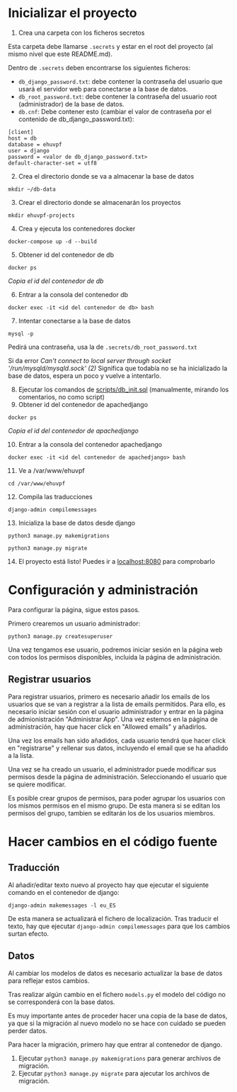 # Inicializar el proyecto

1. Crea una carpeta con los ficheros secretos

Esta carpeta debe llamarse `.secrets` y estar en el root del proyecto (al mismo nivel que este README.md).

Dentro de `.secrets` deben encontrarse los siguientes ficheros:
* `db_django_password.txt`: debe contener la contraseña del usuario que usará el servidor web para conectarse a la base de datos.
* `db_root_password.txt`: debe contener la contraseña del usuario root (administrador) de la base de datos.
* `db.cnf`: Debe contener esto (cambiar el valor de contraseña por el contenido de db_django_password.txt):

```
[client]
host = db
database = ehuvpf
user = django
password = <valor de db_django_password.txt>
default-character-set = utf8
```


2. Crea el directorio donde se va a almacenar la base de datos

`mkdir ~/db-data`

3. Crear el directorio donde se almacenarán los proyectos

`mkdir ehuvpf-projects`

4. Crea y ejecuta los contenedores docker

`docker-compose up -d --build`

5. Obtener id del contenedor de db

`docker ps`

*Copia el id del contenedor de db*

6. Entrar a la consola del contenedor db

`docker exec -it <id del contenedor de db> bash`

7. Intentar conectarse a la base de datos

`mysql -p`

Pedirá una contraseña, usa la de `.secrets/db_root_password.txt`

Si da error *Can't connect to local server through socket '/run/mysqld/mysqld.sock' (2)* Significa que todabía no se ha inicializado la base de datos, espera un poco y vuelve a intentarlo.

8. Ejecutar los comandos de [scripts/db_init.sql](scripts/db_init.sql) (manualmente, mirando los comentarios, no como script)
9. Obtener id del contenedor de apachedjango

`docker ps`

*Copia el id del contenedor de apachedjango*

10. Entrar a la consola del contenedor apachedjango

`docker exec -it <id del contenedor de apachedjango> bash`

11. Ve a /var/www/ehuvpf

`cd /var/www/ehuvpf`

12. Compila las traducciones

`django-admin compilemessages`

13. Inicializa la base de datos desde django

`python3 manage.py makemigrations`

`python3 manage.py migrate`

14. El proyecto está listo! Puedes ir a [localhost:8080](http://localhost:8080) para comprobarlo

# Configuración y administración

Para configurar la página, sigue estos pasos.

Primero crearemos un usuario administrador:

`python3 manage.py createsuperuser`

Una vez tengamos ese usuario, podremos iniciar sesión en la página web con todos los permisos disponibles, incluida la página de administración.

## Registrar usuarios

Para registrar usuarios, primero es necesario añadir los emails de los usuarios que se van a registrar a la lista de emails permitidos.
Para ello, es necesario iniciar sesión con el usuario administrador y entrar en la página de admionistración "Administrar App". Una vez estemos en la página de administración, hay que hacer click en "Allowed emails" y añadirlos.

Una vez los emails han sido añadidos, cada usuario tendrá que hacer click en "registrarse" y rellenar sus datos, incluyendo el email que se ha añadido a la lista.

Una vez se ha creado un usuario, el administrador puede modificar sus permisos desde la página de administración. Seleccionando el usuario que se quiere modificar.

Es posible crear grupos de permisos, para poder agrupar los usuarios con los mismos permisos en el mismo grupo. De esta manera si se editan los permisos del grupo, tambien se editarán los de los usuarios miembros.

# Hacer cambios en el código fuente

## Traducción

Al añadir/editar texto nuevo al proyecto hay que ejecutar el siguiente comando en el contenedor de django:

`django-admin makemessages -l eu_ES`

De esta manera se actualizará el fichero de localización. Tras traducir el texto,
hay que ejecutar `django-admin compilemessages` para que los cambios surtan efecto.

## Datos

Al cambiar los modelos de datos es necesario actualizar la base de datos para reflejar estos cambios.

Tras realizar algún cambio en el fichero `models.py` el modelo del código no se corresponderá con la base datos.

Es muy importante antes de proceder hacer una copia de la base de datos, ya que si la migración al nuevo modelo no se hace con cuidado se pueden perder datos.

Para hacer la migración, primero hay que entrar al contenedor de django.

1. Ejecutar `python3 manage.py makemigrations` para generar archivos de migración.
2. Ejecutar `python3 manage.py migrate` para ajecutar los archivos de migración.
